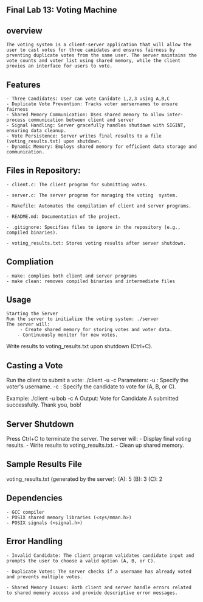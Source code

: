 ## Final Lab 13: Voting Machine

## overview
    The voting system is a client-server application that will allow the user to cast votes for three canidates and ensures fairness by prventing duplicate votes from the same user. The server maintains the vote counts and voter list using shared memory, while the client provies an interface for users to vote.

## Features
    - Three Candidates: User can vote Canidate 1,2,3 using A,B,C
    - Duplicate Vote Prevention: Tracks voter uersernames to ensure fairness
    - Shared Memory Communication: Uses shared memory to allow inter-process communication between client and server
    - Signal Handling: Server gracefully handles shutdown with SIGINT, ensuring data cleanup.
    - Vote Persistence: Server writes final results to a file (voting_results.txt) upon shutdown.
    - Dynamic Memory: Employs shared memory for efficient data storage and communication.

## Files in Repository:
    - client.c: The client program for submitting votes.

    - server.c: The server program for managing the voting  system.

    - Makefile: Automates the compilation of client and server programs.

    - README.md: Documentation of the project.

    - .gitignore: Specifies files to ignore in the repository (e.g., compiled binaries).

    - voting_results.txt: Stores voting results after server shutdown.

## Compliation
    - make: complies both client and server programs
    - make clean: removes compiled binaries and intermediate files
## Usage
    Starting the Server
    Run the server to initialize the voting system: ./server
    The server will:
         - Create shared memory for storing votes and voter data.
        - Continuously monitor for new votes.
Write results to voting_results.txt upon shutdown (Ctrl+C).

## Casting a Vote
Run the client to submit a vote: ./client -u <username> -c <candidate>
Parameters:
-u <username>: Specify the voter's username.
-c <candidate>: Specify the candidate to vote for (A, B, or C).

Example:
./client -u bob -c A
Output:
Vote for Candidate A submitted successfully. Thank you, bob!

## Server Shutdown
Press Ctrl+C to terminate the server. The server will:
    - Display final voting results.
    - Write results to voting_results.txt.
    - Clean up shared memory.

## Sample Results File
voting_results.txt (generated by the server):
(A): 5
(B): 3
(C): 2

## Dependencies
    - GCC compiler
    - POSIX shared memory libraries (<sys/mman.h>)
    - POSIX signals (<signal.h>)

## Error Handling
    - Invalid Candidate: The client program validates candidate input and prompts the user to choose a valid option (A, B, or C).

    - Duplicate Votes: The server checks if a username has already voted and prevents multiple votes.

    - Shared Memory Issues: Both client and server handle errors related to shared memory access and provide descriptive error messages.
